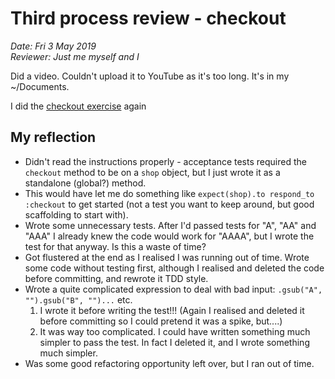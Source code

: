# Third process review - checkout
*Date: Fri 3 May 2019*  
*Reviewer: Just me myself and I*  

Did a video. Couldn't upload it to YouTube as it's too long. It's in my ~/Documents.

I did the [checkout exercise](https://github.com/makersacademy/skills-workshops/tree/master/process_review/exercises/checkout) again

## My reflection

- Didn't read the instructions properly - acceptance tests required the `checkout` method to be on a `shop` object, but I just wrote it as a standalone (global?) method.
- This would have let me do something like `expect(shop).to respond_to :checkout` to get started (not a test you want to keep around, but good scaffolding to start with).
- Wrote some unnecessary tests. After I'd passed tests for "A", "AA" and "AAA" I already knew the code would work for "AAAA", but I wrote the test for that anyway. Is this a waste of time?
- Got flustered at the end as I realised I was running out of time. Wrote some code without testing first, although I realised and deleted the code before committing, and rewrote it TDD style.
- Wrote a quite complicated expression to deal with bad input: `.gsub("A", "").gsub("B", "")...` etc.
  1. I wrote it before writing the test!!! (Again I realised and deleted it before committing so I could pretend it was a spike, but....)
  2. It was way too complicated. I could have written something much simpler to pass the test. In fact I deleted it, and I wrote something much simpler.
- Was some good refactoring opportunity left over, but I ran out of time.

